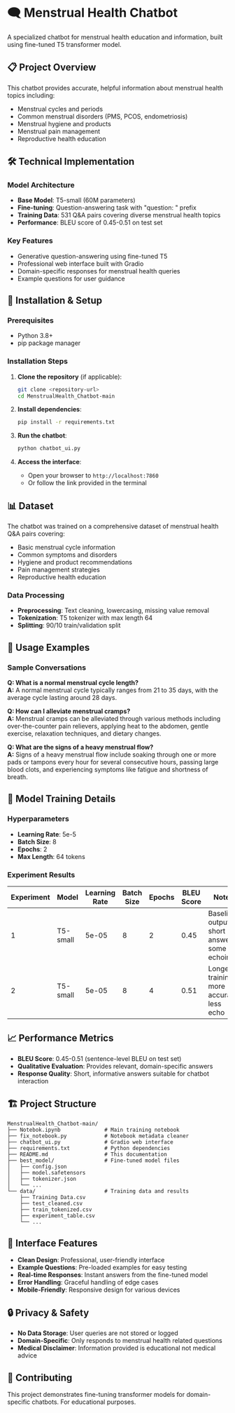 # 🗨️ Menstrual Health Chatbot

A specialized chatbot for menstrual health education and information, built using fine-tuned T5 transformer model.

## 📋 Project Overview

This chatbot provides accurate, helpful information about menstrual health topics including:
- Menstrual cycles and periods
- Common menstrual disorders (PMS, PCOS, endometriosis)
- Menstrual hygiene and products
- Menstrual pain management
- Reproductive health education

## 🛠️ Technical Implementation

### Model Architecture
- **Base Model**: T5-small (60M parameters)
- **Fine-tuning**: Question-answering task with "question: " prefix
- **Training Data**: 531 Q&A pairs covering diverse menstrual health topics
- **Performance**: BLEU score of 0.45-0.51 on test set

### Key Features
- Generative question-answering using fine-tuned T5
- Professional web interface built with Gradio
- Domain-specific responses for menstrual health queries
- Example questions for user guidance

## 🚀 Installation & Setup

### Prerequisites
- Python 3.8+
- pip package manager

### Installation Steps

1. **Clone the repository** (if applicable):
   ```bash
   git clone <repository-url>
   cd MenstrualHealth_Chatbot-main
   ```

2. **Install dependencies**:
   ```bash
   pip install -r requirements.txt
   ```

3. **Run the chatbot**:
   ```bash
   python chatbot_ui.py
   ```

4. **Access the interface**:
   - Open your browser to `http://localhost:7860`
   - Or follow the link provided in the terminal

## 📊 Dataset

The chatbot was trained on a comprehensive dataset of menstrual health Q&A pairs covering:
- Basic menstrual cycle information
- Common symptoms and disorders
- Hygiene and product recommendations
- Pain management strategies
- Reproductive health education

### Data Processing
- **Preprocessing**: Text cleaning, lowercasing, missing value removal
- **Tokenization**: T5 tokenizer with max length 64
- **Splitting**: 90/10 train/validation split

## 🎯 Usage Examples

### Sample Conversations

**Q: What is a normal menstrual cycle length?**  
**A:** A normal menstrual cycle typically ranges from 21 to 35 days, with the average cycle lasting around 28 days.

**Q: How can I alleviate menstrual cramps?**  
**A:** Menstrual cramps can be alleviated through various methods including over-the-counter pain relievers, applying heat to the abdomen, gentle exercise, relaxation techniques, and dietary changes.

**Q: What are the signs of a heavy menstrual flow?**  
**A:** Signs of a heavy menstrual flow include soaking through one or more pads or tampons every hour for several consecutive hours, passing large blood clots, and experiencing symptoms like fatigue and shortness of breath.

## 🔧 Model Training Details

### Hyperparameters
- **Learning Rate**: 5e-5
- **Batch Size**: 8
- **Epochs**: 2
- **Max Length**: 64 tokens

### Experiment Results

| Experiment | Model | Learning Rate | Batch Size | Epochs | BLEU Score | Notes |
|------------|-------|---------------|------------|--------|------------|-------|
| 1 | T5-small | 5e-05 | 8 | 2 | 0.45 | Baseline; outputs short answers, some echoing |
| 2 | T5-small | 5e-05 | 8 | 4 | 0.51 | Longer training, more accurate, less echo |

## 📈 Performance Metrics

- **BLEU Score**: 0.45-0.51 (sentence-level BLEU on test set)
- **Qualitative Evaluation**: Provides relevant, domain-specific answers
- **Response Quality**: Short, informative answers suitable for chatbot interaction

## 🏗️ Project Structure

```
MenstrualHealth_Chatbot-main/
├── Notebok.ipynb              # Main training notebook
├── fix_notebook.py            # Notebook metadata cleaner
├── chatbot_ui.py              # Gradio web interface
├── requirements.txt           # Python dependencies
├── README.md                  # This documentation
├── best_model/                # Fine-tuned model files
│   ├── config.json
│   ├── model.safetensors
│   ├── tokenizer.json
│   └── ...
└── data/                      # Training data and results
    ├── Training Data.csv
    ├── test_cleaned.csv
    ├── train_tokenized.csv
    ├── experiment_table.csv
    └── ...
```

## 🎨 Interface Features

- **Clean Design**: Professional, user-friendly interface
- **Example Questions**: Pre-loaded examples for easy testing
- **Real-time Responses**: Instant answers from the fine-tuned model
- **Error Handling**: Graceful handling of edge cases
- **Mobile-Friendly**: Responsive design for various devices

## 🔒 Privacy & Safety

- **No Data Storage**: User queries are not stored or logged
- **Domain-Specific**: Only responds to menstrual health related questions
- **Medical Disclaimer**: Information provided is educational not medical advice

## 🤝 Contributing

This project demonstrates fine-tuning transformer models for domain-specific chatbots. For educational purposes.

